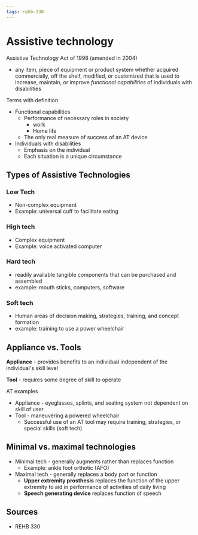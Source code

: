 ```yaml
---
tags: rehb-330
---
```


# Assistive technology

Assistive Technology Act of 1998 (amended in 2004)

- any item, piece of equipment or product system whether acquired commercially, off the shelf, modified, or customized that is used to increase, maintain, or improve *functional capabilities* of individuals with disabilities

Terms with definition

- Functional capabilities
  - Performance of necessary roles in society
    - work
    - Home life
  - The only real measure of success of an AT device
- Individuals with disabilities
  - Emphasis on the individual
  - Each situation is a unique circumstance

## Types of Assistive Technologies

### Low Tech

- Non-complex equipment
- Example: universal cuff to facilitate eating

### High tech

- Complex equipment
- Example: voice activated computer

### Hard tech

- readily available tangible components that can be purchased and assembled
- example: mouth sticks, computers, software

### Soft tech

- Human areas of decision making, strategies, training, and concept formation
- example: training to use a power wheelchair

## Appliance vs. Tools

**Appliance** - provides benefits to an individual independent of the individual's skill level

**Tool** - requires some degree of skill to operate

AT examples

- Appliance - eyeglasses, splints, and seating system not dependent on skill of user
- Tool - maneuvering a powered wheelchair
  - Successful use of an AT tool may require training, strategies, or special skills (soft tech)

## Minimal vs. maximal technologies

- Minimal tech - generally augments rather than replaces function
  - Example: ankle foot orthotic (AFO)
- Maximal tech - generally replaces a body part or function
  - **Upper extremity prosthesis** replaces the function of the upper extremity to aid in performance of activities of daily living
  - **Speech generating device** replaces function of speech

## Sources

- REHB 330
